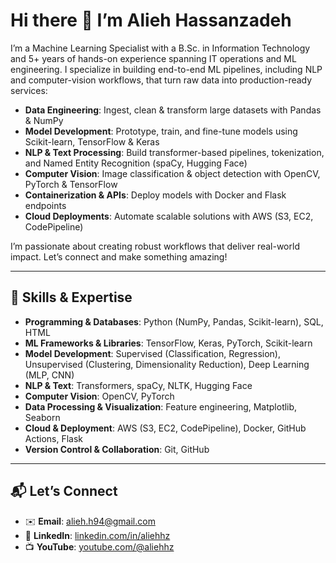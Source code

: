 # Hi there 👋 I’m Alieh Hassanzadeh

I’m a Machine Learning Specialist with a B.Sc. in Information Technology and 5+ years of hands-on experience spanning IT operations and ML engineering. I specialize in building end-to-end ML pipelines, including NLP and computer-vision workflows, that turn raw data into production-ready services:

- **Data Engineering**: Ingest, clean & transform large datasets with Pandas & NumPy  
- **Model Development**: Prototype, train, and fine-tune models using Scikit-learn, TensorFlow & Keras  
- **NLP & Text Processing**: Build transformer-based pipelines, tokenization, and Named Entity Recognition (spaCy, Hugging Face)  
- **Computer Vision**: Image classification & object detection with OpenCV, PyTorch & TensorFlow  
- **Containerization & APIs**: Deploy models with Docker and Flask endpoints  
- **Cloud Deployments**: Automate scalable solutions with AWS (S3, EC2, CodePipeline)

I’m passionate about creating robust workflows that deliver real-world impact. Let’s connect and make something amazing!

---

## 🔧 Skills & Expertise

- **Programming & Databases**: Python (NumPy, Pandas, Scikit-learn), SQL, HTML  
- **ML Frameworks & Libraries**: TensorFlow, Keras, PyTorch, Scikit-learn  
- **Model Development**: Supervised (Classification, Regression), Unsupervised (Clustering, Dimensionality Reduction), Deep Learning (MLP, CNN)  
- **NLP & Text**: Transformers, spaCy, NLTK, Hugging Face  
- **Computer Vision**</span>: OpenCV, PyTorch  
- **Data Processing & Visualization**: Feature engineering, Matplotlib, Seaborn  
- **Cloud & Deployment**: AWS (S3, EC2, CodePipeline), Docker, GitHub Actions, Flask  
- **Version Control & Collaboration**</span>: Git, GitHub  

---

## 📬 Let’s Connect

- ✉️ **Email**: [alieh.h94@gmail.com](mailto:alieh.h94@gmail.com)  
- 🔗 **LinkedIn**: [linkedin.com/in/aliehhz](https://www.linkedin.com/in/aliehhz)  
- 📺 **YouTube**: [youtube.com/@aliehhz](https://www.youtube.com/@aliehhz)  
<!--- - 🎯 Portfolio: [Visit my website](https://aliehhz.github.io) -->



